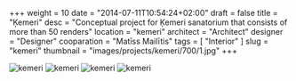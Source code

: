 +++
weight = 10
date = "2014-07-11T10:54:24+02:00"
draft = false
title = "Ķemeri"
desc = "Conceptual project for Ķemeri sanatorium that consists of more than 50 renders"
location = "kemeri"
architect = "Architect"
designer = "Designer"
cooparation = "Matīss Mailītis"
tags    = [ "Interior" ]
slug = "kemeri"
thumbnail = "images/projects/kemeri/700/1.jpg"
+++

<img class="lazyload" data-src="../../images/projects/kemeri/1100/1.jpg" alt="kemeri" title=""/>
<img class="lazyload" data-src="../../images/projects/kemeri/1100/2.jpg" alt="kemeri" title=""/>
<img class="lazyload" data-src="../../images/projects/kemeri/1100/3.jpg" alt="kemeri" title=""/>
<img class="lazyload" data-src="../../images/projects/kemeri/1100/4.jpg" alt="kemeri" title=""/>

